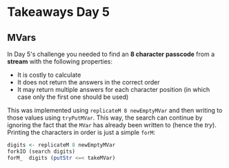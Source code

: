 # Takeaways Day 5
## MVars

In Day 5's challenge you needed to find an **8 character passcode** from a
**stream** with the following properties:

- It is costly to calculate
- It does not return the answers in the correct order
- It may return multiple answers for each character position (in which case only the first one should be used)

This was implemented using `replicateM 8 newEmptyMVar` and then writing to
those values using `tryPutMVar`. This way, the search can continue by ignoring
the fact that the `MVar` has already been written to (hence the _try_).
Printing the characters in order is just a simple `forM`:

```haskell
digits <- replicateM 8 newEmptyMVar
forkIO (search digits)
forM_  digits (putStr <=< takeMVar)
```
